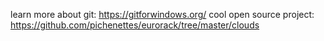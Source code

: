 learn more about git: https://gitforwindows.org/
cool open source project: https://github.com/pichenettes/eurorack/tree/master/clouds

